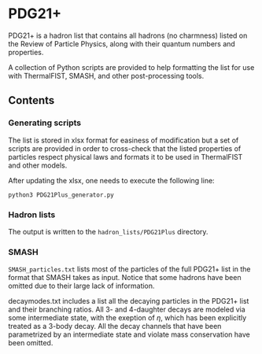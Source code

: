 # PDG21+
PDG21+ is a hadron list that contains all hadrons (no charmness) listed
on the Review of Particle Physics, along with their quantum numbers and
properties.

A collection of Python scripts are provided to help formatting the list
for use with ThermalFIST, SMASH, and other post-processing tools.

## Contents
### Generating scripts
The list is stored in xlsx format for easiness of modification but a set
of scripts are provided in order to cross-check that the listed
properties of particles respect physical laws and formats it to be used
in ThermalFIST and other models.

After updating the xlsx, one needs to execute the following line:

    python3 PDG21Plus_generator.py
	
### Hadron lists
The output is written to the `hadron_lists/PDG21Plus` directory.

### SMASH
`SMASH_particles.txt` lists most of the particles of the full PDG21+ list in
the format that SMASH takes as input. Notice that some hadrons have been
omitted due to their large lack of information.

decaymodes.txt includes a list all the decaying particles in the PDG21+
list and their branching ratios. All 3- and 4-daughter decays are 
modeled via some intermediate state, with the exeption of $\eta$, which
has been explicitly treated as a 3-body decay. All the decay channels
that have been parametrized by an intermediate state and violate mass 
conservation have been omitted.
